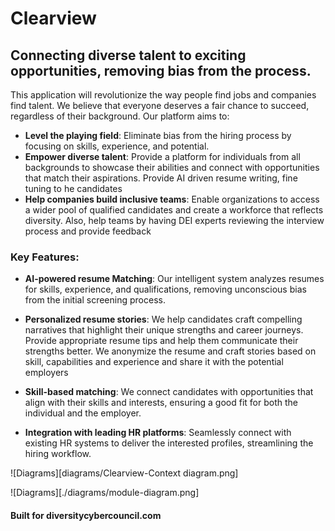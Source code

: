 # Clearview

## Connecting diverse talent to exciting opportunities, removing bias from the process.

This application will revolutionize the way people find jobs and companies find talent. We believe that everyone deserves a fair chance to succeed, regardless of their background. Our platform aims to:

- **Level the playing field**: Eliminate bias from the hiring process by focusing on skills, experience, and potential.
- **Empower diverse talent**: Provide a platform for individuals from all backgrounds to showcase their abilities and connect with opportunities that match their aspirations. Provide AI driven resume writing, fine tuning to he candidates
- **Help companies build inclusive teams**: Enable organizations to access a wider pool of qualified candidates and create a workforce that reflects diversity. Also, help teams by having DEI experts reviewing the interview process and provide feedback


### Key Features:

- **AI-powered resume Matching**: Our intelligent system analyzes resumes for skills, experience, and qualifications, removing unconscious bias from the initial screening process. 
  
- **Personalized resume stories**: We help candidates craft compelling narratives that highlight their unique strengths and career journeys. Provide appropriate resume tips and help them communicate their strengths better. We anonymize the resume and craft stories based on skill, capabilities and experience and share it with the potential employers
  
- **Skill-based matching**: We connect candidates with opportunities that align with their skills and interests, ensuring a good fit for both the individual and the employer.
  
- **Integration with leading HR platforms**: Seamlessly connect with existing HR systems to deliver the interested profiles, streamlining the hiring workflow.

![Diagrams][diagrams/Clearview-Context diagram.png]

![Diagrams][./diagrams/module-diagram.png]

#### Built for diversitycybercouncil.com

